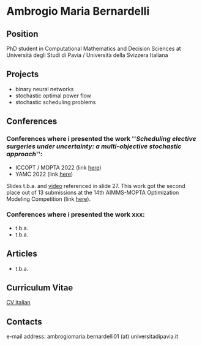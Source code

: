 # Ambrogio Maria Bernardelli



## Position

PhD student in Computational Mathematics and Decision Sciences at Università degli Studi di Pavia / Università della Svizzera Italiana


## Projects

* binary neural networks
* stochastic optimal power flow
* stochastic scheduling problems


## Conferences

### Conferences where i presented the work ''*Scheduling elective surgeries under uncertainty: a multi-objective stochastic approach*'':

* ICCOPT / MOPTA 2022 (link [here](https://iccopt2022.lehigh.edu/))
* YAMC 2022 (link [here](http://www.yamc.it/))

Slides t.b.a. and [video](https://raw.githubusercontent.com/AmbrogioMB/AmbrogioMB.github.io/main/demo_rec.mp4) referenced in slide 27. This work got the second place out of 13 submissions at the 14th AIMMS-MOPTA Optimization Modeling Competition (link [here](https://iccopt2022.lehigh.edu/competition-and-prizes/aimms-mopta-competition/)).

### Conferences where i presented the work xxx:

* t.b.a.
* t.b.a.


## Articles

* t.b.a.


## Curriculum Vitae

[CV italian](https://raw.githubusercontent.com/AmbrogioMB/AmbrogioMB.github.io/main/curriculum.pdf)


## Contacts

e-mail address: ambrogiomaria.bernardelli01 (at) universitadipavia.it
